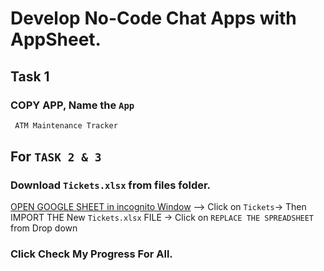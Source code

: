 # Develop No-Code Chat Apps with AppSheet.
## Task 1
### COPY APP, Name the `App`
```bash
 ATM Maintenance Tracker
```

## For `TASK 2 & 3`
### Download `Tickets.xlsx` from files folder.
[OPEN GOOGLE SHEET in incognito Window](https://docs.google.com/spreadsheets/) --> Click on `Tickets`-> Then IMPORT THE New `Tickets.xlsx` FILE -> Click on `REPLACE THE SPREADSHEET` from Drop down

### Click Check My Progress For All.
